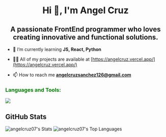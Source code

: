<h1 align="center">Hi 👋, I'm Angel Cruz</h1>
<h2 align="center">A passionate FrontEnd programmer who loves creating innovative and functional solutions.</h3>

- 🌱 I’m currently learning **JS, React, Python**
- 👨‍💻 All of my projects are available at [https://angelcruz.vercel.app/](https://angelcruz.vercel.app/)

- 📫 How to reach me **angelcruzsanchez126@gmail.com**

<h3 align="left" style="color: Green">Languages and Tools:</h3>

<img src="https://skillicons.dev/icons?i=tailwind,python,react,nextjs,mysql,astro,js" />

## GitHub Stats

![angelcruz07's Stats](https://github-readme-stats.vercel.app/api?username=angelcruz07&theme=tokyonight&show_icons=true&hide_border=false&count_private=false)
![angelcruz07's Top Languages](https://github-readme-stats.vercel.app/api/top-langs/?username=angelcruz07&theme=tokyonight&show_icons=true&hide_border=false&layout=compact)
